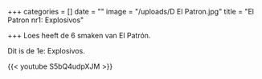 +++
categories = []
date = ""
image = "/uploads/D El Patron.jpg"
title = "El Patron nr1: Explosivos"

+++
Loes heeft de 6 smaken van El Patrón. 

Dit is de 1e: Explosivos.

{{< youtube S5bQ4udpXJM >}}